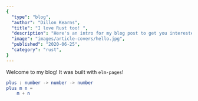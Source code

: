 ```yaml
---
{
  "type": "blog",
  "author": "Dillon Kearns",
  "title": "I love Rust too! ",
  "description": "Here's an intro for my blog post to get you interested in reading more...",
  "image": "images/article-covers/hello.jpg",
  "published": "2020-06-25",
  "category": "rust",
}
---
```


Welcome to my blog! It was built with `elm-pages`!

```elm
plus : number -> number -> number
plus m n =
    m + n
```
